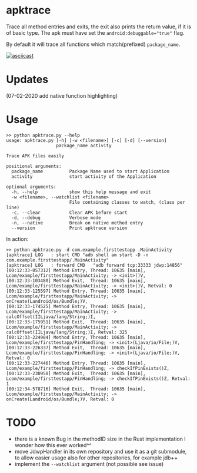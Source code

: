 # apktrace

Trace all method entries and exits, the exit also prints the return value, if
it is of basic type. The apk must have set the `android:debuggable="true"` flag.

By default it will trace all functions which match(prefixed) `package_name`.

[![asciicast](https://asciinema.org/a/383511.svg)](https://asciinema.org/a/383511)

# Updates
(07-02-2020 add native function highlighting)

# Usage
```
>> python apktrace.py --help
usage: apktrace.py [-h] [-w <filename>] [-c] [-d] [--version]
                   package_name activity

Trace APK files easily

positional arguments:
  package_name          Package Name used to start Application
  activity              start activity of the Application

optional arguments:
  -h, --help            show this help message and exit
  -w <filename>, --watchlist <filename>
                        File containing classes to watch, (class per line)
  -c, --clear           Clear APK before start
  -d, --debug           Verbose mode
  -n, --native          Break on native method entry
  --version             Print apktrace version
```

In action:
```
>> python apktrace.py -d com.example.firsttestapp .MainActivity
[apktrace] LOG   : start CMD "adb shell am start -D -n com.example.firsttestapp/.MainActivity"
[apktrace] LOG   : forward CMD   "adb forward tcp:33333 jdwp:14856"
[00:12:33-057312] Method Entry, Thread: 10635 [main], Lcom/example/firsttestapp/MainActivity; -> <init>()V, 
[00:12:33-103480] Method Exit,  Thread: 10635 [main], Lcom/example/firsttestapp/MainActivity; -> <init>()V, Retval: 0
[00:12:33-125597] Method Entry, Thread: 10635 [main], Lcom/example/firsttestapp/MainActivity; -> onCreate(Landroid/os/Bundle;)V, 
[00:12:33-174525] Method Entry, Thread: 10635 [main], Lcom/example/firsttestapp/MainActivity; -> calcOffset(IILjava/lang/String;)I, 
[00:12:33-175951] Method Exit,  Thread: 10635 [main], Lcom/example/firsttestapp/MainActivity; -> calcOffset(IILjava/lang/String;)I, Retval: 325
[00:12:33-224984] Method Entry, Thread: 10635 [main], Lcom/example/firsttestapp/PinHandling; -> <init>(Ljava/io/File;)V, 
[00:12:33-226337] Method Exit,  Thread: 10635 [main], Lcom/example/firsttestapp/PinHandling; -> <init>(Ljava/io/File;)V, Retval: 0
[00:12:33-227446] Method Entry, Thread: 10635 [main], Lcom/example/firsttestapp/PinHandling; -> checkIfPinExists()Z, 
[00:12:33-230958] Method Exit,  Thread: 10635 [main], Lcom/example/firsttestapp/PinHandling; -> checkIfPinExists()Z, Retval: 1
[00:12:34-578716] Method Exit,  Thread: 10635 [main], Lcom/example/firsttestapp/MainActivity; -> onCreate(Landroid/os/Bundle;)V, Retval: 0
```

# TODO

* there is a known Bug in the methodID size in the Rust implementation
  I wonder how this ever worked^^
* move JdwpHandler in its own repository and use it as a git submodule, to
allow easier usage also for other repositories, for example jdb++
* implement the `--watchlist` argument (not possible see issue)
